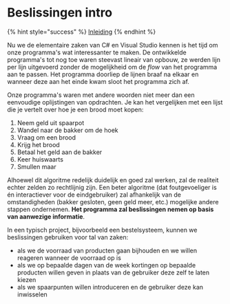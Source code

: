 # Beslissingen intro

{% hint style="success" %}
[Inleiding](https://youtu.be/fflxk0QGu5I)
{% endhint %}

Nu we de elementaire zaken van C# en Visual Studio kennen is het tijd om onze programma's wat interessanter te maken. De ontwikkelde programma's tot nog toe waren steevast lineair van opbouw, ze werden lijn per lijn uitgevoerd zonder de mogelijkheid om de _flow_ van het programma aan te passen. Het programma doorliep de lijnen braaf na elkaar en wanneer deze aan het einde kwam sloot het programma zich af.

Onze programma's waren met andere woorden niet meer dan een eenvoudige oplijstingen van opdrachten. Je kan het vergelijken met een lijst die je vertelt over hoe je een brood moet kopen:

1. Neem geld uit spaarpot
2. Wandel naar de bakker om de hoek
3. Vraag om een brood
4. Krijg het brood
5. Betaal het geld aan de bakker
6. Keer huiswaarts
7. Smullen maar

Alhoewel dit algoritme redelijk duidelijk en goed zal werken, zal de realiteit echter zelden zo rechtlijnig zijn. Een beter algoritme (dat foutgevoeliger is én interactiever voor de eindgebruiker) zal afhankelijk van de omstandigheden (bakker gesloten, geen geld meer, etc.) mogelijke andere stappen ondernemen. **Het programma zal beslissingen nemen op basis van aanwezige informatie**.

In een typisch project, bijvoorbeeld een bestelsysteem, kunnen we beslissingen gebruiken voor tal van zaken:

* als we de voorraad van producten gaan bijhouden en we willen reageren wanneer de voorraad op is
* als we op bepaalde dagen van de week kortingen op bepaalde producten willen geven in plaats van de gebruiker deze zelf te laten kiezen
* als we spaarpunten willen introduceren en de gebruiker deze kan inwisselen
